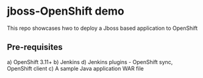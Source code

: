 # jboss-OpenShift demo

This repo showcases hwo to deploy a Jboss based application to OpenShift

## Pre-requisites

a) OpenShift 3.11+
b) Jenkins
d) Jenkins plugins - OpenShift sync, OpenShift client
c) A sample Java application WAR file
